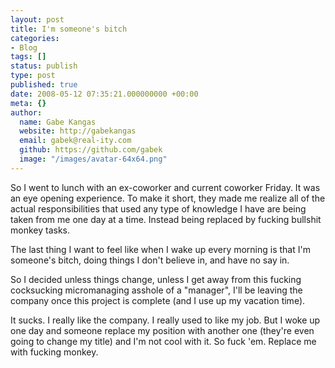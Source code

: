```yaml
---
layout: post
title: I'm someone's bitch
categories:
- Blog
tags: []
status: publish
type: post
published: true
date: 2008-05-12 07:35:21.000000000 +00:00
meta: {}
author:
  name: Gabe Kangas
  website: http://gabekangas
  email: gabek@real-ity.com
  github: https://github.com/gabek
  image: "/images/avatar-64x64.png"
---
```

So I went to lunch with an ex-coworker and current coworker Friday. It was an eye opening experience. To make it short, they made me realize all of the actual responsibilities that used any type of knowledge I have are being taken from me one day at a time. Instead being replaced by fucking bullshit monkey tasks.

The last thing I want to feel like when I wake up every morning is that I\'m someone\'s bitch, doing things I don\'t believe in, and have no say in.

So I decided unless things change, unless I get away from this fucking cocksucking micromanaging asshole of a \"manager\", I\'ll be leaving the company once this project is complete (and I use up my vacation time).

It sucks. I really like the company. I really used to like my job. But I woke up one day and someone replace my position with another one (they\'re even going to change my title) and I\'m not cool with it. So fuck \'em. Replace me with fucking monkey.

